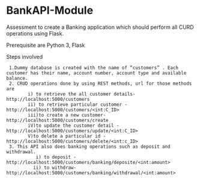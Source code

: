# BankAPI-Module

Assessment to create a Banking application which should perform all CURD operations using Flask.

Prerequisite are 
Python 3,
Flask 

Steps involved
 
     1.Dummy database is created with the name of “customers” . Each customer has their name, account number, account type and available balance.
     2. CRUD operations done by using REST methods, url for those methods are
            i) to retrieve the all customer details- http://localhost:5000/customers
            ii) to retrieve particular customer -  http://localhost:5000/customers/<int:C_ID>
            iii)to create a new customer- http://localhost:5000/customers/create
            iV)to update the customer detail -  http://localhost:5000/customers/update/<int:C_ID>
            V)to delete a particular id -  http://localhost:5000/customers/delete/<int:c_ID>
     3. This API also does banking operations such as deposit and withdrawal. 
               i) to deposit -  http://localhost:5000/customers/banking/deposite/<int:amount>
              ii) to withdraw- http://localhost:5000/customers/banking/withdrawal/<int:amount>


        







